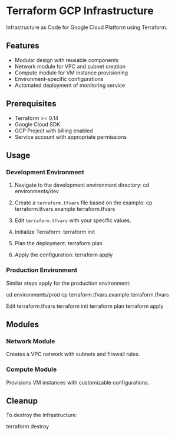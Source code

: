 # Terraform GCP Infrastructure

Infrastructure as Code for Google Cloud Platform using Terraform.

## Features

- Modular design with reusable components
- Network module for VPC and subnet creation
- Compute module for VM instance provisioning
- Environment-specific configurations
- Automated deployment of monitoring service

## Prerequisites

- Terraform >= 0.14
- Google Cloud SDK
- GCP Project with billing enabled
- Service account with appropriate permissions

## Usage

### Development Environment

1. Navigate to the development environment directory:
cd environments/dev


2. Create a `terraform.tfvars` file based on the example:
cp terraform.tfvars.example terraform.tfvars


3. Edit `terraform.tfvars` with your specific values.

4. Initialize Terraform:
terraform init


5. Plan the deployment:
terraform plan


6. Apply the configuration:
terraform apply


### Production Environment

Similar steps apply for the production environment:

cd environments/prod
cp terraform.tfvars.example terraform.tfvars

Edit terraform.tfvars
terraform init
terraform plan
terraform apply


## Modules

### Network Module

Creates a VPC network with subnets and firewall rules.

### Compute Module

Provisions VM instances with customizable configurations.

## Cleanup

To destroy the infrastructure:

terraform destroy

